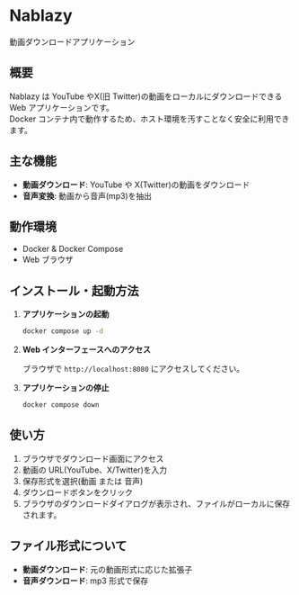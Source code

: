 # Nablazy

動画ダウンロードアプリケーション

## 概要

Nablazy は YouTube やX(旧 Twitter)の動画をローカルにダウンロードできる Web アプリケーションです。  
Docker コンテナ内で動作するため、ホスト環境を汚すことなく安全に利用できます。

## 主な機能

- **動画ダウンロード**: YouTube や X(Twitter)の動画をダウンロード
- **音声変換**: 動画から音声(mp3)を抽出

## 動作環境

- Docker & Docker Compose
- Web ブラウザ

## インストール・起動方法

1. **アプリケーションの起動**
   ```sh
   docker compose up -d
   ```

2. **Web インターフェースへのアクセス**
   
   ブラウザで `http://localhost:8080` にアクセスしてください。

3. **アプリケーションの停止**
   ```sh
   docker compose down
   ```

## 使い方

1. ブラウザでダウンロード画面にアクセス
2. 動画の URL(YouTube、X/Twitter)を入力
3. 保存形式を選択(動画 または 音声)
4. ダウンロードボタンをクリック
5. ブラウザのダウンロードダイアログが表示され、ファイルがローカルに保存されます。

## ファイル形式について

- **動画ダウンロード**: 元の動画形式に応じた拡張子
- **音声ダウンロード**: mp3 形式で保存

